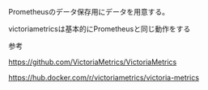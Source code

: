 Prometheusのデータ保存用にデータを用意する。

victoriametricsは基本的にPrometheusと同じ動作をする

参考

https://github.com/VictoriaMetrics/VictoriaMetrics

https://hub.docker.com/r/victoriametrics/victoria-metrics